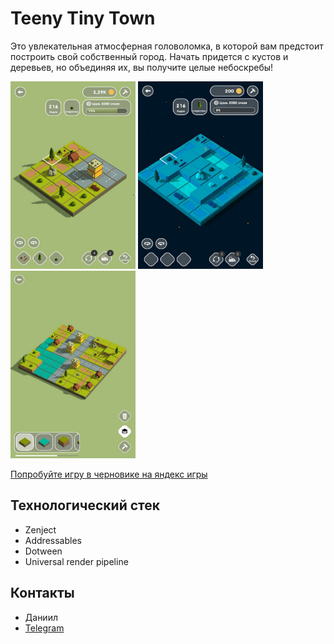 # Teeny Tiny Town
Это увлекательная атмосферная головоломка, в которой вам предстоит построить свой собственный город. Начать придется с кустов и деревьев, но объединяя их, вы получите целые небоскребы!

 <p>
    <img src="https://github.com/Virvon/Teeny_Tiny_Town/blob/master/Screenshots/photo_3_2024-11-20_09-15-35.png" alt="Screenshot" width="200" height="300">
    <img src="https://github.com/Virvon/Teeny_Tiny_Town/blob/master/Screenshots/photo_1_2024-11-20_09-15-35.png" alt="Screenshot"  width="200" height="300">
    <img src="https://github.com/Virvon/Teeny_Tiny_Town/blob/master/Screenshots/photo_2_2024-11-20_09-15-35.png" alt="Screenshot"  width="200" height="300">
  </p>

[Попробуйте игру в черновике на яндекс игры](https://yandex.ru/games/app/385474?draft=true&lang=ru)

## Технологический стек
- Zenject
- Addressables
- Dotween
- Universal render pipeline

## Контакты
- Даниил
- [Telegram](https://t.me/Virvon)
